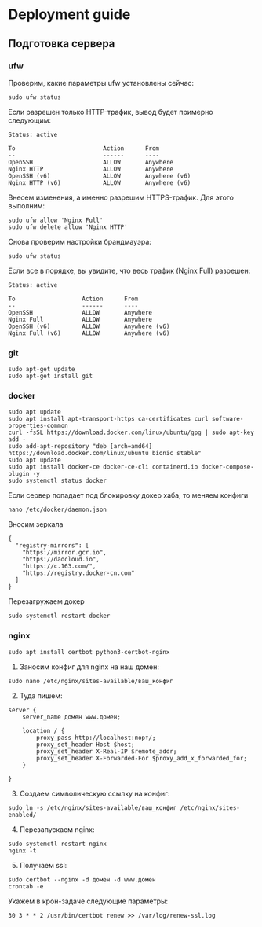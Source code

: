 # Deployment guide

## Подготовка сервера

### ufw 
Проверим, какие параметры ufw установлены сейчас:
```
sudo ufw status
```
Если разрешен только HTTP-трафик, вывод будет примерно следующим:
```
Status: active

To                         Action      From
--                         ------      ----
OpenSSH                    ALLOW       Anywhere                  
Nginx HTTP                 ALLOW       Anywhere                  
OpenSSH (v6)               ALLOW       Anywhere (v6)             
Nginx HTTP (v6)            ALLOW       Anywhere (v6)
```
Внесем изменения, а именно разрешим HTTPS-трафик. Для этого выполним:
```
sudo ufw allow 'Nginx Full'
sudo ufw delete allow 'Nginx HTTP'
```

Cнова проверим настройки брандмауэра: 
```
sudo ufw status
```
Если все в порядке, вы увидите, что весь трафик (Nginx Full) разрешен:
```
Status: active

To                   Action      From
--                   ------      ----
OpenSSH              ALLOW       Anywhere
Nginx Full           ALLOW       Anywhere
OpenSSH (v6)         ALLOW       Anywhere (v6)
Nginx Full (v6)      ALLOW       Anywhere (v6)
```


### git
```
sudo apt-get update
sudo apt-get install git
```

### docker
```
sudo apt update
sudo apt install apt-transport-https ca-certificates curl software-properties-common
curl -fsSL https://download.docker.com/linux/ubuntu/gpg | sudo apt-key add -
sudo add-apt-repository "deb [arch=amd64] https://download.docker.com/linux/ubuntu bionic stable"
sudo apt update
sudo apt install docker-ce docker-ce-cli containerd.io docker-compose-plugin -y
sudo systemctl status docker
```

Если сервер попадает под блокировку докер хаба, то меняем конфиги
```
nano /etc/docker/daemon.json
```

Вносим зеркала
```
{
  "registry-mirrors": [
    "https://mirror.gcr.io",
    "https://daocloud.io",
    "https://c.163.com/",
    "https://registry.docker-cn.com"
  ]
}
```

Перезагружаем докер
```
sudo systemctl restart docker
```

### nginx 
```
sudo apt install certbot python3-certbot-nginx
```

1. Заносим конфиг для nginx на наш домен:
```
sudo nano /etc/nginx/sites-available/ваш_конфиг
```
2. Туда пишем:
```
server {
    server_name домен www.домен;

    location / {
        proxy_pass http://localhost:порт/;
        proxy_set_header Host $host;
        proxy_set_header X-Real-IP $remote_addr;
        proxy_set_header X-Forwarded-For $proxy_add_x_forwarded_for;
    }

}
```
3. Создаем символическую ссылку на конфиг:
```
sudo ln -s /etc/nginx/sites-available/ваш_конфиг /etc/nginx/sites-enabled/
```
4. Перезапускаем nginx:
```
sudo systemctl restart nginx
nginx -t
```
5. Получаем ssl:
```
sudo certbot --nginx -d домен -d www.домен
crontab -e
```
Укажем в крон-задаче следующие параметры:
```
30 3 * * 2 /usr/bin/certbot renew >> /var/log/renew-ssl.log
```


